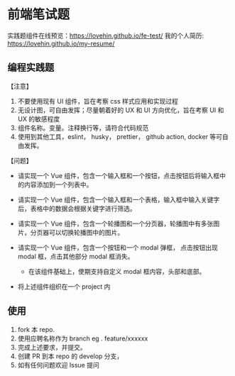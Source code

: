 # 前端笔试题

实践题组件在线预览：<https://lovehin.github.io/fe-test/>
我的个人简历: <https://lovehin.github.io/my-resume/>

## 编程实践题

【注意】

1. 不要使用现有 UI 组件，旨在考察 css 样式应用和实现过程
2. 无设计图，可自由发挥；尽量朝着好的 UX 和 UI 方向优化，旨在考察 UI 和 UX 的敏感程度
3. 组件名称。变量。注释换行等，请符合代码规范
4. 使用到其他工具，eslint， husky， prettier， github action, docker 等可自由发挥。

【问题】

- 请实现一个 Vue 组件，包含一个输入框和一个按钮，点击按钮后将输入框中的内容添加到一个列表中。
- 请实现一个 Vue 组件，包含一个输入框和一个表格，输入框中输入关键字后，表格中的数据会根据关键字进行筛选。
- 请实现一个 Vue 组件，包含一个轮播图和一个分页器，轮播图中有多张图片，分页器可以切换轮播图中的图片。

- 请实现一个 Vue 组件，包含一个按钮和一个 modal 弹框， 点击按钮出现 modal 框，点击其他部分 modal 框消失。
  - 在该组件基础上，使期支持自定义 modal 框内容，头部和底部。
- 将上述组件组织在一个 project 内

## 使用

1. fork 本 repo.
2. 使用应聘名称作为 branch eg . feature/xxxxxx
3. 完成上述要求，并提交。
4. 创建 PR 到本 repo 的 develop 分支，
5. 如有任何问题欢迎 Issue 提问
